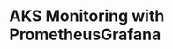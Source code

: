 # AKS Monitoring with PrometheusGrafana                                                                                                                                                                                                                                                                                                                                                                                                                                                                                             
